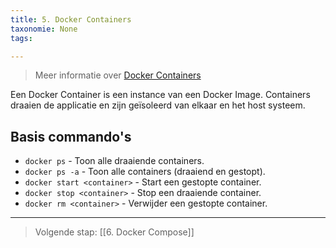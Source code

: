```yaml
---
title: 5. Docker Containers
taxonomie: None
tags:

---
```


> Meer informatie over [Docker Containers](https://www.docker.com/resources/what-container/)

Een Docker Container is een instance van een Docker Image. Containers draaien de applicatie en zijn geïsoleerd van elkaar en het host systeem.

## Basis commando's
- `docker ps` - Toon alle draaiende containers.
- `docker ps -a` - Toon alle containers (draaiend en gestopt).
- `docker start <container>` - Start een gestopte container.
- `docker stop <container>` - Stop een draaiende container.
- `docker rm <container>` - Verwijder een gestopte container.

---
> Volgende stap: [[6. Docker Compose]]